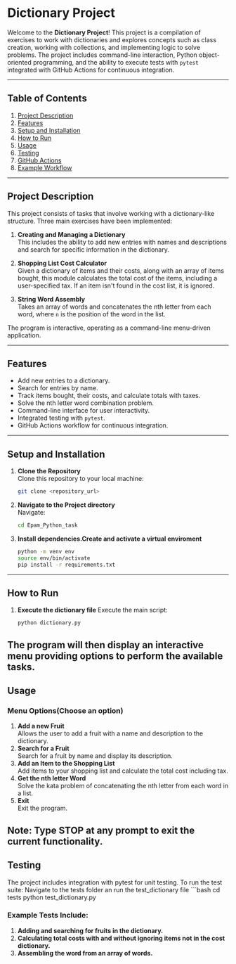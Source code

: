 # Dictionary Project

Welcome to the **Dictionary Project**! This project is a compilation of exercises to work with dictionaries and explores concepts such as class creation, working with collections, and implementing logic to solve problems. The project includes command-line interaction, Python object-oriented programming, and the ability to execute tests with `pytest` integrated with GitHub Actions for continuous integration.

---

## Table of Contents

1. [Project Description](#project-description)
2. [Features](#features)
3. [Setup and Installation](#setup-and-installation)
4. [How to Run](#how-to-run)
5. [Usage](#usage)
6. [Testing](#testing)
7. [GitHub Actions](#github-actions)
8. [Example Workflow](#example-workflow)

---

## Project Description

This project consists of tasks that involve working with a dictionary-like structure. Three main exercises have been implemented:

1. **Creating and Managing a Dictionary**  
   This includes the ability to add new entries with names and descriptions and search for specific information in the dictionary.

2. **Shopping List Cost Calculator**  
   Given a dictionary of items and their costs, along with an array of items bought, this module calculates the total cost of the items, including a user-specified tax. If an item isn't found in the cost list, it is ignored.

3. **String Word Assembly**  
   Takes an array of words and concatenates the nth letter from each word, where `n` is the position of the word in the list.

The program is interactive, operating as a command-line menu-driven application.

---

## Features

- Add new entries to a dictionary.
- Search for entries by name.
- Track items bought, their costs, and calculate totals with taxes.
- Solve the nth letter word combination problem.
- Command-line interface for user interactivity.
- Integrated testing with `pytest`.
- GitHub Actions workflow for continuous integration.

---

## Setup and Installation

1. **Clone the Repository**  
   Clone this repository to your local machine:
   ```bash
   git clone <repository_url>
2. **Navigate to the Project directory**  
   Navigate:
   ```bash
   cd Epam_Python_task
3. **Install dependencies.Create and activate a virtual enviroment**
   ```bash
   python -m venv env
   source env/bin/activate
   pip install -r requirements.txt
---
## How to Run
1. **Execute the dictionary file** 
    Execute the main script:
    ```bash
    python dictionary.py

The program will then display an interactive menu providing options to perform the available tasks.
---

## Usage

### Menu Options(Choose an option)

1. **Add a new Fruit**  
Allows the user to add a fruit with a name and description to the dictionary.
2. **Search for a Fruit**  
Search for a fruit by name and display its description.
3. **Add an Item to the Shopping List**  
Add items to your shopping list and calculate the total cost including tax.
4. **Get the nth letter Word**  
Solve the kata problem of concatenating the nth letter from each word in a list.
5. **Exit**  
Exit the program.

Note: Type STOP at any prompt to exit the current functionality.
---
## Testing
The project includes integration with pytest for unit testing. To run the test suite:
Navigate to the tests folder an run the test_dictionary file
    ```bash
    cd tests
    python test_dictionary.py

### Example Tests Include:
1. **Adding and searching for fruits in the dictionary.**  
2. **Calculating total costs with and without ignoring items not in the cost dictionary.** 
3. **Assembling the word from an array of words.** 

